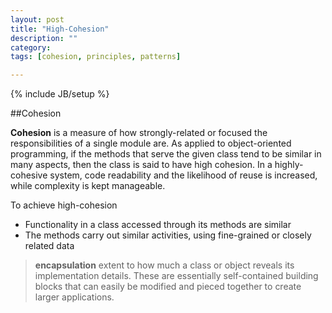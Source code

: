 ```yaml
---
layout: post
title: "High-Cohesion"
description: ""
category: 
tags: [cohesion, principles, patterns]

---
```

{% include JB/setup %}

##Cohesion

**Cohesion** is a measure of how strongly-related or focused the responsibilities of a single module are. As applied to object-oriented programming, if the methods that serve the given class tend to be similar in many aspects, then the class is said to have high cohesion. In a highly-cohesive system, code readability and the likelihood of reuse is increased, while complexity is kept manageable.

To achieve high-cohesion

* Functionality in a class accessed through its methods are similar
* The methods carry out similar activities, using fine-grained or closely related data

> **encapsulation** extent to how much a class or object reveals its implementation details. These are essentially self-contained building blocks that can easily be modified and pieced together to create larger applications.
